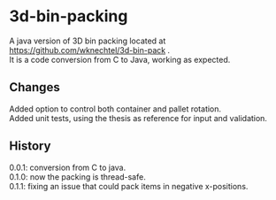 **3d-bin-packing**
==================

A java version of 3D bin packing located at https://github.com/wknechtel/3d-bin-pack .<br>
It is a code conversion from C to Java, working as expected.


**Changes**
-----------
Added option to control both container and pallet rotation.<br>
Added unit tests, using the thesis as reference for input and validation.

**History**
-----------
0.0.1: conversion from C to java.<br>
0.1.0: now the packing is thread-safe.<br>
0.1.1: fixing an issue that could pack items in negative x-positions.
